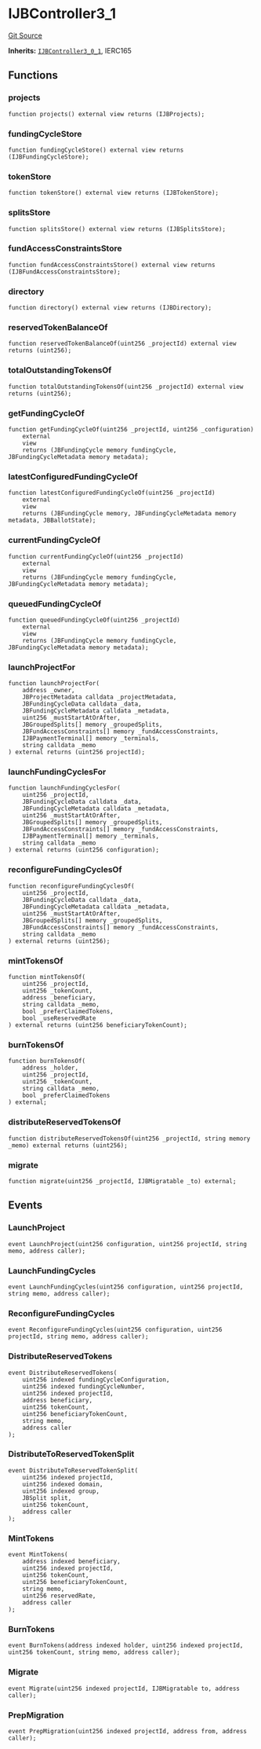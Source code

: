 # IJBController3_1
[Git Source](https://github.com/jbx-protocol/juice-contracts-v3/blob/48fe7091a30761fa42ce394c68aad2fcf639ea53/contracts/interfaces/IJBController3_1.sol)

**Inherits:**
[`IJBController3_0_1`](/dev/api/contracts/juice-contracts-v3/interfaces/IJBController3_0_1.md), IERC165


## Functions
### projects


```solidity
function projects() external view returns (IJBProjects);
```

### fundingCycleStore


```solidity
function fundingCycleStore() external view returns (IJBFundingCycleStore);
```

### tokenStore


```solidity
function tokenStore() external view returns (IJBTokenStore);
```

### splitsStore


```solidity
function splitsStore() external view returns (IJBSplitsStore);
```

### fundAccessConstraintsStore


```solidity
function fundAccessConstraintsStore() external view returns (IJBFundAccessConstraintsStore);
```

### directory


```solidity
function directory() external view returns (IJBDirectory);
```

### reservedTokenBalanceOf


```solidity
function reservedTokenBalanceOf(uint256 _projectId) external view returns (uint256);
```

### totalOutstandingTokensOf


```solidity
function totalOutstandingTokensOf(uint256 _projectId) external view returns (uint256);
```

### getFundingCycleOf


```solidity
function getFundingCycleOf(uint256 _projectId, uint256 _configuration)
    external
    view
    returns (JBFundingCycle memory fundingCycle, JBFundingCycleMetadata memory metadata);
```

### latestConfiguredFundingCycleOf


```solidity
function latestConfiguredFundingCycleOf(uint256 _projectId)
    external
    view
    returns (JBFundingCycle memory, JBFundingCycleMetadata memory metadata, JBBallotState);
```

### currentFundingCycleOf


```solidity
function currentFundingCycleOf(uint256 _projectId)
    external
    view
    returns (JBFundingCycle memory fundingCycle, JBFundingCycleMetadata memory metadata);
```

### queuedFundingCycleOf


```solidity
function queuedFundingCycleOf(uint256 _projectId)
    external
    view
    returns (JBFundingCycle memory fundingCycle, JBFundingCycleMetadata memory metadata);
```

### launchProjectFor


```solidity
function launchProjectFor(
    address _owner,
    JBProjectMetadata calldata _projectMetadata,
    JBFundingCycleData calldata _data,
    JBFundingCycleMetadata calldata _metadata,
    uint256 _mustStartAtOrAfter,
    JBGroupedSplits[] memory _groupedSplits,
    JBFundAccessConstraints[] memory _fundAccessConstraints,
    IJBPaymentTerminal[] memory _terminals,
    string calldata _memo
) external returns (uint256 projectId);
```

### launchFundingCyclesFor


```solidity
function launchFundingCyclesFor(
    uint256 _projectId,
    JBFundingCycleData calldata _data,
    JBFundingCycleMetadata calldata _metadata,
    uint256 _mustStartAtOrAfter,
    JBGroupedSplits[] memory _groupedSplits,
    JBFundAccessConstraints[] memory _fundAccessConstraints,
    IJBPaymentTerminal[] memory _terminals,
    string calldata _memo
) external returns (uint256 configuration);
```

### reconfigureFundingCyclesOf


```solidity
function reconfigureFundingCyclesOf(
    uint256 _projectId,
    JBFundingCycleData calldata _data,
    JBFundingCycleMetadata calldata _metadata,
    uint256 _mustStartAtOrAfter,
    JBGroupedSplits[] memory _groupedSplits,
    JBFundAccessConstraints[] memory _fundAccessConstraints,
    string calldata _memo
) external returns (uint256);
```

### mintTokensOf


```solidity
function mintTokensOf(
    uint256 _projectId,
    uint256 _tokenCount,
    address _beneficiary,
    string calldata _memo,
    bool _preferClaimedTokens,
    bool _useReservedRate
) external returns (uint256 beneficiaryTokenCount);
```

### burnTokensOf


```solidity
function burnTokensOf(
    address _holder,
    uint256 _projectId,
    uint256 _tokenCount,
    string calldata _memo,
    bool _preferClaimedTokens
) external;
```

### distributeReservedTokensOf


```solidity
function distributeReservedTokensOf(uint256 _projectId, string memory _memo) external returns (uint256);
```

### migrate


```solidity
function migrate(uint256 _projectId, IJBMigratable _to) external;
```

## Events
### LaunchProject

```solidity
event LaunchProject(uint256 configuration, uint256 projectId, string memo, address caller);
```

### LaunchFundingCycles

```solidity
event LaunchFundingCycles(uint256 configuration, uint256 projectId, string memo, address caller);
```

### ReconfigureFundingCycles

```solidity
event ReconfigureFundingCycles(uint256 configuration, uint256 projectId, string memo, address caller);
```

### DistributeReservedTokens

```solidity
event DistributeReservedTokens(
    uint256 indexed fundingCycleConfiguration,
    uint256 indexed fundingCycleNumber,
    uint256 indexed projectId,
    address beneficiary,
    uint256 tokenCount,
    uint256 beneficiaryTokenCount,
    string memo,
    address caller
);
```

### DistributeToReservedTokenSplit

```solidity
event DistributeToReservedTokenSplit(
    uint256 indexed projectId,
    uint256 indexed domain,
    uint256 indexed group,
    JBSplit split,
    uint256 tokenCount,
    address caller
);
```

### MintTokens

```solidity
event MintTokens(
    address indexed beneficiary,
    uint256 indexed projectId,
    uint256 tokenCount,
    uint256 beneficiaryTokenCount,
    string memo,
    uint256 reservedRate,
    address caller
);
```

### BurnTokens

```solidity
event BurnTokens(address indexed holder, uint256 indexed projectId, uint256 tokenCount, string memo, address caller);
```

### Migrate

```solidity
event Migrate(uint256 indexed projectId, IJBMigratable to, address caller);
```

### PrepMigration

```solidity
event PrepMigration(uint256 indexed projectId, address from, address caller);
```

